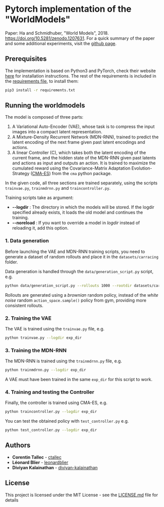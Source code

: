 # Pytorch implementation of the "WorldModels"

Paper: Ha and Schmidhuber, "World Models", 2018. https://doi.org/10.5281/zenodo.1207631. For a quick summary of the paper and some additional experiments, visit the [github page](https://ctallec.github.io/world-models/).


## Prerequisites

The implementation is based on Python3 and PyTorch, check their website [here](https://pytorch.org) for installation instructions. The rest of the requirements is included in the [requirements file](requirements.txt), to install them:
```bash
pip3 install -r requirements.txt
```

## Running the worldmodels

The model is composed of three parts:

  1. A Variational Auto-Encoder (VAE), whose task is to compress the input images into a compact latent representation.
  2. A Mixture-Density Recurrent Network (MDN-RNN), trained to predict the latent encoding of the next frame given past latent encodings and actions.
  3. A linear Controller (C), which takes both the latent encoding of the current frame, and the hidden state of the MDN-RNN given past latents and actions as input and outputs an action. It is trained to maximize the cumulated reward using the Covariance-Matrix Adaptation Evolution-Strategy ([CMA-ES](http://www.cmap.polytechnique.fr/~nikolaus.hansen/cmaartic.pdf)) from the `cma` python package.

In the given code, all three sections are trained separately, using the scripts `trainvae.py`, `trainmdrnn.py` and `traincontroller.py`.

Training scripts take as argument:
* **--logdir** : The directory in which the models will be stored. If the logdir specified already exists, it loads the old model and continues the training.
* **--noreload** : If you want to override a model in *logdir* instead of reloading it, add this option.

### 1. Data generation
Before launching the VAE and MDN-RNN training scripts, you need to generate a dataset of random rollouts and place it in the `datasets/carracing` folder.

Data generation is handled through the `data/generation_script.py` script, e.g.
```bash
python data/generation_script.py --rollouts 1000 --rootdir datasets/carracing --threads 8
```

Rollouts are generated using a *brownian* random policy, instead of the *white noise* random `action_space.sample()` policy from gym, providing more consistent rollouts.

### 2. Training the VAE
The VAE is trained using the `trainvae.py` file, e.g.
```bash
python trainvae.py --logdir exp_dir
```

### 3. Training the MDN-RNN
The MDN-RNN is trained using the `trainmdrnn.py` file, e.g.
```bash
python trainmdrnn.py --logdir exp_dir
```
A VAE must have been trained in the same `exp_dir` for this script to work.
### 4. Training and testing the Controller
Finally, the controller is trained using CMA-ES, e.g.
```bash
python traincontroller.py --logdir exp_dir
```
You can test the obtained policy with `test_controller.py` e.g.
```bash
python test_controller.py --logdir exp_dir
```



## Authors

* **Corentin Tallec** - [ctallec](https://github.com/ctallec)
* **Léonard Blier** - [leonardblier](https://github.com/leonardblier)
* **Diviyan Kalainathan** - [diviyan-kalainathan](https://github.com/diviyan-kalainathan)


## License

This project is licensed under the MIT License - see the [LICENSE.md](LICENSE.md) file for details
